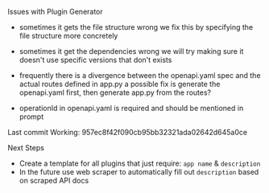 Issues with Plugin Generator
* sometimes it gets the file structure wrong 
  we fix this by specifying the file structure more concretely

* sometimes it get the dependencies wrong
  we will try making sure it doesn't use specific versions that don't exists

* frequently there is a divergence between the openapi.yaml spec and the actual
routes defined in app.py
  a possible fix is generate the openapi.yaml first, then generate app.py from the routes?

* operationId in openapi.yaml is required and should be mentioned in prompt

Last commit Working: 957ec8f42f090cb95bb32321ada02642d645a0ce

Next Steps
* Create a template for all plugins that just require: `app name` & `description`
* In the future use web scraper to automatically fill out `description` based on scraped API docs